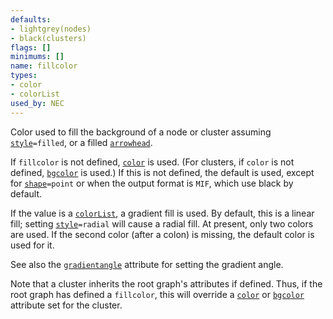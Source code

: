 ```yaml
---
defaults:
- lightgrey(nodes)
- black(clusters)
flags: []
minimums: []
name: fillcolor
types:
- color
- colorList
used_by: NEC
---
```

Color used to fill the background of a node or cluster
assuming [`style`](#d:style)`=filled`, or a filled [`arrowhead`](#d:arrowhead).

If `fillcolor` is not defined, [`color`](#d:color) is
used. (For clusters, if `color` is not defined,
[`bgcolor`](#d:bgcolor) is used.) If this is not defined,
the default is used, except for
[`shape`](#d:shape)`=point` or when the output
format is `MIF`,
which use black by default.

If the value is a [`colorList`](/docs/attr-types/colorList/), a gradient fill is
used. By default, this is a linear fill; setting [`style`](#d:style)`=radial` will
cause a radial fill. At present, only two colors are used. If the second
color (after a colon) is missing, the default color is used for it.

See also the [`gradientangle`](#d:gradientangle) attribute
for setting the gradient angle. 

Note that a cluster inherits the root graph's attributes if defined.
Thus, if the root graph has defined a `fillcolor`, this will override a
[`color`](#d:color) or [`bgcolor`](#d:bgcolor) attribute set for the cluster.
